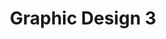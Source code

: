 ---
#preview
title: Graphic Design 3
image: /img/Portfolio-graphicDesign/3.png
category: Graphic Design
category_slug: graphic-design
#portfolio image size for masonry layout: horizontal, vertical, square
masonrySize: horizontal

#full details
description:
    title: Description
    content: "
      <p>Perferendis modi tempora, minus facere! Animi ipsam explicabo beatae soluta qui repellat minus perspiciatis placeat doloribus praesentium laborum debitis error sed ex nisi, ipsum ad obcaecati assumenda ut recusandae. Vero, voluptate, magni unde accusantium vel ducimus expedita!</p>
    "
    button:
      label: Read More
      link: https://www.behance.net/gallery/83236527/VIE

details:
  title: Info Project
  items:
    - label: Order Date
      value: 24.01.2024

    - label: Final Date
      value: 12.02.2024

    - label: Status
      value: Completed

    - label: Client
      value: Envato Market

    - label: Location
      value: Ukraine, Lviv

gallery:
  title: Result
  items:
  - image: /img/works/thumbnail/1.jpg
    masonrySize: horizontal
    alt: image

  - image: /img/works/thumbnail/2.jpg
    masonrySize: vertical
    alt: image

  - image: /img/works/thumbnail/3.jpg
    masonrySize: horizontal
    alt: image
---